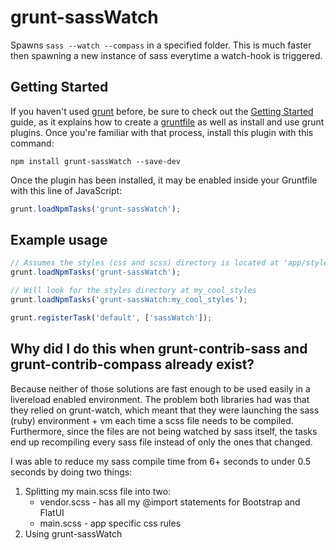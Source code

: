 # grunt-sassWatch

Spawns ```sass --watch --compass``` in a specified folder. This is much faster then spawning a new instance of sass everytime a watch-hook is triggered. 

## Getting Started

If you haven't used [grunt][] before, be sure to check out the [Getting Started][] guide, as it explains how to create a [gruntfile][Getting Started] as well as install and use grunt plugins. Once you're familiar with that process, install this plugin with this command:

```shell
npm install grunt-sassWatch --save-dev
```

Once the plugin has been installed, it may be enabled inside your Gruntfile with this line of JavaScript:

```js
grunt.loadNpmTasks('grunt-sassWatch');
```

[grunt]: http://gruntjs.com
[Getting Started]: https://github.com/gruntjs/grunt/blob/devel/docs/getting_started.md


## Example usage

```js
// Assumes the styles (css and scss) directory is located at 'app/styles'.
grunt.loadNpmTasks('grunt-sassWatch');

// Will look for the styles directory at my_cool_styles
grunt.loadNpmTasks('grunt-sassWatch:my_cool_styles');

grunt.registerTask('default', ['sassWatch']);
```

## Why did I do this when grunt-contrib-sass and grunt-contrib-compass already exist?
Because neither of those solutions are fast enough to be used easily in a livereload enabled environment. The problem both libraries had was that they relied on grunt-watch, which meant that they were launching the sass (ruby) environment + vm each time a scss file needs to be compiled. Furthermore, since the files are not being watched by sass itself, the tasks end up recompiling every sass file instead of only the ones that changed.

I was able to reduce my sass compile time from 6+ seconds to under 0.5 seconds by doing two things:

1. Splitting my main.scss file into two: 
	* vendor.scss - has all my @import statements for Bootstrap and FlatUI
	* main.scss   - app specific css rules
2. Using grunt-sassWatch

